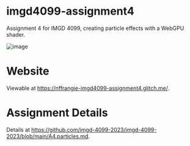 # imgd4099-assignment4
Assignment 4 for IMGD 4099, creating particle effects with a WebGPU shader.

![image](https://github.com/NickFrangie/imgd4099-assignment4/assets/51765298/d4a9e22b-9030-4177-97a4-d1ba6c516d27)

# Website
Viewable at https://nffrangie-imgd4099-assignment4.glitch.me/.

# Assignment Details
Details at https://github.com/imgd-4099-2023/imgd-4099-2023/blob/main/A4.particles.md.
